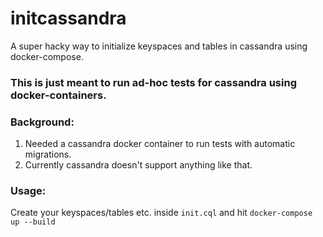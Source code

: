 # initcassandra
A super hacky way to initialize keyspaces and tables in cassandra using docker-compose.

### This is just meant to run ad-hoc tests for cassandra using docker-containers.

### Background:
1. Needed a cassandra docker container to run tests with automatic migrations.
2. Currently cassandra doesn't support anything like that.

### Usage:
Create your keyspaces/tables etc. inside `init.cql` and hit `docker-compose up --build`
